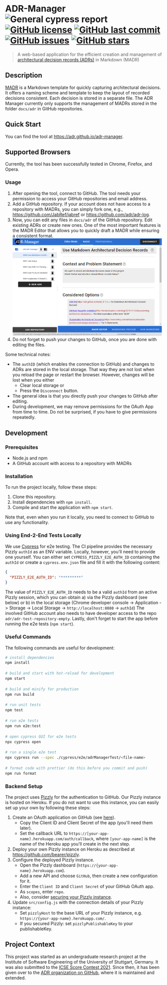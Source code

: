 # ADR-Manager ![General cypress report](https://github.com/adr/adr-manager/workflows/General%20cypress%20report/badge.svg?branch=cypress-integration) [![GitHub license](https://img.shields.io/github/license/adr/adr-manager)](https://github.com/adr/adr-manager/blob/main/LICENSE) [![GitHub last commit](https://img.shields.io/github/last-commit/adr/adr-manager)](https://github.com/adr/adr-manager/commits/main) [![GitHub issues](https://img.shields.io/github/issues/adr/adr-manager)](https://github.com/adr/adr-manager/issues) [![GitHub stars](https://img.shields.io/github/stars/adr/adr-manager)](https://github.com/adr/adr-manager/stargazers)

> A web-based application for the efficient creation and management of [architectural decision records (ADRs)](https://adr.github.io) in Markdown (MADR)

## Description

[MADR](https://adr.github.io/madr/) is a Markdown template for quickly capturing architectural decisions.
It offers a naming scheme and template to keep the layout of recorded decisions consistent.
Each decision is stored in a separate file.
The ADR Manager currently only supports the management of MADRs stored in the folder `docs/adr` in GitHub repositories.

## Quick Start

You can find the tool at https://adr.github.io/adr-manager.

## Supported Browsers

Currently, the tool has been successfully tested in Chrome, Firefox, and Opera.

### Usage

1. After opening the tool, connect to GitHub. The tool needs your permission to access your GitHub repositories and email address.
2. Add a GitHub repository. If your account does not have access to a repository with MADRs, you can simply fork one, e.g., <https://github.com/JabRef/jabref> or <https://github.com/adr/adr-log>.
3. Now, you can edit any files in `docs/adr` of the GitHub repository.
   Edit existing ADRs or create new ones.
   One of the most important features is the MADR Editor that allows you to quickly draft a MADR while ensuring a consistent format.
   ![This is the MADR editor in advanced mode.](docs/img/editor-screenshot.png)
4. Do not forget to push your changes to GitHub, once you are done with editing the files.

Some technical notes:

- The `authID` (which enables the connection to GitHub) and changes to ADRs are stored in the local storage.
  That way they are not lost when you reload the page or restart the browser.
  However, changes will be lost when you either
  - Clear local storage or
  - Press the `Disconnect` button.
- The general idea is that you directly push your changes to GitHub after editing.
- During development, we may remove permissions for the OAuth App from time to time.
  Do not be surprised, if you have to give permissions repeatedly.

## Development

### Prerequisites

- Node.js and npm
- A GitHub account with access to a repository with MADRs

### Installation

To run the project locally, follow these steps:

1. Clone this repository.
2. Install dependencies with `npm install`.
3. Compile and start the application with `npm start`.

Note that, even when you run it locally, you need to connect to GitHub to use any functionality.

### Using End-2-End Tests Locally

We use [Cypress](https://www.cypress.io/) for e2e testing.
The CI pipeline provides the necessary Pizzly `authId` as an ENV variable.
Locally, however, you'll need to provide one yourself.
You can either set `CYPRESS_PIZZLY_E2E_AUTH_ID` containing the `authId` or create a `cypress.env.json` file and fill it with the following content:

```json
{
  "PIZZLY_E2E_AUTH_ID": "*********"
}
```

The value of `PIZZLY_E2E_AUTH_ID` needs to be a valid `authId` from an active Pizzly session, which you can obtain a) via the Pizzly dashboard (see below) or b) in the local storage (Chrome developer console -> Application -> Storage -> Local Storage -> `http://localhost:8080` -> `authId`)
The involved GitHub account also needs to have developer access to the repo `adr/adr-test-repository-empty`.
Lastly, don't forget to start the app before running the e2e tests (`npm start`).

### Useful Commands

The following commands are useful for development:

```bash
# install dependencies
npm install

# build and start with hot-reload for development
npm start

# build and minify for production
npm run build

# run unit tests
npm test

# run e2e tests
npm run e2e:test

# open cypress GUI for e2e tests
npx cypress open

# run a single e2e test
npx cypress run --spec ./cypress/e2e/adrManagerTest/<file-name>

# format code with prettier (do this before you commit and push)
npm run format
```

### Backend Setup

The project uses [Pizzly](https://github.com/bearer/pizzly) for the authentication to GitHub.
Our Pizzly instance is hosted on Heroku.
If you do not want to use this instance, you can easily set up your own by following these steps:

1. Create an OAuth application on GitHub (see [here](https://docs.github.com/en/github-ae@latest/developers/apps/creating-an-oauth-app)).
   - Copy the Client ID and Client Secret of the app (you'll need them later).
   - Set the callback URL to `https://[your-app-name].herokuapp.com/auth/callback`, where `[your-app-name]` is the name of the Heroku app you'll create in the next step.
1. Deploy your own Pizzly instance on Heroku as described at <https://github.com/bearer/pizzly>.
1. Configure the deployed Pizzly instance.
   - Open the Pizzly dashboard (`https://{your-app-name}.herokuapp.com`).
   - Add a new API and choose `GitHub`, then create a new configuration for it.
   - Enter the `Client ID` and `Client Secret` of your GitHub OAuth app.
   - As `scopes`, enter `repo`.
   - Also, consider [securing your Pizzly instance](https://github.com/Bearer/Pizzly/blob/master/docs/securing-your-instance.md).
1. Update `src/config.js` with the connection details of your Pizzly instance:
   - Set `pizzlyHost` to the base URL of your Pizzly instance, e.g. `https://{your-app-name}.herokuapp.com/`.
   - If you secured Pizzly: set `pizzlyPublishableKey` to your publishableKey.

## Project Context

This project was started as an undergraduate research project at the Institute of Software Engineering of the University of Stuttgart, Germany.
It was also submitted to the [ICSE Score Contest 2021](https://conf.researchr.org/home/icse-2021/score-2021).
Since then, it has been given over to the [ADR organization on GitHub](https://github.com/adr), where it is maintained and extended.
